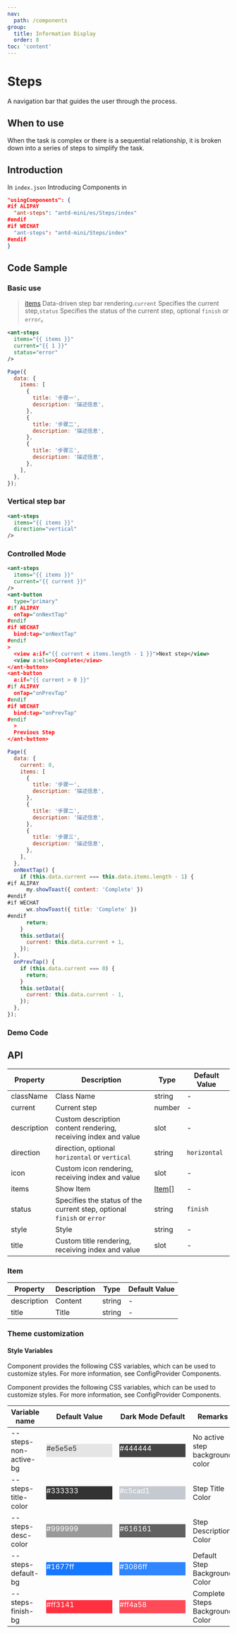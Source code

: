 ```yaml
---
nav:
  path: /components
group:
  title: Information Display
  order: 8
toc: 'content'
---
```


# Steps

A navigation bar that guides the user through the process.

## When to use

When the task is complex or there is a sequential relationship, it is broken down into a series of steps to simplify the task.

## Introduction

In `index.json` Introducing Components in

```json
"usingComponents": {
#if ALIPAY
  "ant-steps": "antd-mini/es/Steps/index"
#endif
#if WECHAT
  "ant-steps": "antd-mini/Steps/index"
#endif
}
```

## Code Sample

### Basic use

> [items](#item) Data-driven step bar rendering.`current` Specifies the current step,`status` Specifies the status of the current step, optional `finish` or `error`。

```xml
<ant-steps
  items="{{ items }}"
  current="{{ 1 }}"
  status="error"
/>
```

```js
Page({
  data: {
    items: [
      {
        title: '步骤一',
        description: '描述信息',
      },
      {
        title: '步骤二',
        description: '描述信息',
      },
      {
        title: '步骤三',
        description: '描述信息',
      },
    ],
  },
});
```

### Vertical step bar

```xml
<ant-steps
  items="{{ items }}"
  direction="vertical"
/>
```

### Controlled Mode

```xml
<ant-steps
  items="{{ items }}"
  current="{{ current }}"
/>
<ant-button
  type="primary"
#if ALIPAY
  onTap="onNextTap"
#endif
#if WECHAT
  bind:tap="onNextTap"
#endif
>
  <view a:if="{{ current < items.length - 1 }}">Next step</view>
  <view a:else>Complete</view>
</ant-button>
<ant-button
  a:if="{{ current > 0 }}"
#if ALIPAY
  onTap="onPrevTap"
#endif
#if WECHAT
  bind:tap="onPrevTap"
#endif
  >
  Previous Step
</ant-button>
```

```js
Page({
  data: {
    current: 0,
    items: [
      {
        title: '步骤一',
        description: '描述信息',
      },
      {
        title: '步骤二',
        description: '描述信息',
      },
      {
        title: '步骤三',
        description: '描述信息',
      },
    ],
  },
  onNextTap() {
    if (this.data.current === this.data.items.length - 1) {
#if ALIPAY
      my.showToast({ content: 'Complete' })
#endif
#if WECHAT
      wx.showToast({ title: 'Complete' })
#endif
      return;
    }
    this.setData({
      current: this.data.current + 1,
    });
  },
  onPrevTap() {
    if (this.data.current === 0) {
      return;
    }
    this.setData({
      current: this.data.current - 1,
    });
  },
});
```

### Demo Code

<code src='../../demo/pages/Steps/index'></code>

## API

| Property        | Description                                         | Type            | Default Value       |
| ----------- | -------------------------------------------- | --------------- | ------------ |
| className   | Class Name                                         | string          | -            |
| current     | Current step                                     | number          | -            |
| description | Custom description content rendering, receiving index and value      | slot            | -            |
| direction   | direction, optional `horizontal` or `vertical`        | string          | `horizontal` |
| icon        | Custom icon rendering, receiving index and value          | slot            | -            |
| items       | Show Item                                       | [Item](#item)[] | -            |
| status      | Specifies the status of the current step, optional `finish` or `error` | string          | `finish`     |
| style       | Style                                         | string          | -            |
| title       | Custom title rendering, receiving index and value          | slot            | -            |

### Item

| Property        | Description | Type   | Default Value |
| ----------- | ---- | ------ | ------ |
| description | Content | string | -      |
| title       | Title | string | -      |

### Theme customization

#### Style Variables

Component provides the following CSS variables, which can be used to customize styles. For more information, see ConfigProvider Components.

Component provides the following CSS variables, which can be used to customize styles. For more information, see ConfigProvider Components.

| Variable name                | Default Value                                                                                            | Dark Mode Default                                                                                    | Remarks               |
| --------------------- | ------------------------------------------------------------------------------------------------- | ------------------------------------------------------------------------------------------------- | ------------------ |
| --steps-non-active-bg | <div style="width: 150px; height: 30px; background-color: #e5e5e5; color: #333333;">#e5e5e5</div> | <div style="width: 150px; height: 30px; background-color: #444444; color: #ffffff;">#444444</div> | No active step background color |
| --steps-title-color   | <div style="width: 150px; height: 30px; background-color: #333333; color: #ffffff;">#333333</div> | <div style="width: 150px; height: 30px; background-color: #c5cad1; color: #ffffff;">#c5cad1</div> | Step Title Color       |
| --steps-desc-color    | <div style="width: 150px; height: 30px; background-color: #999999; color: #ffffff;">#999999</div> | <div style="width: 150px; height: 30px; background-color: #616161; color: #ffffff;">#616161</div> | Step Description Color       |
| --steps-default-bg    | <div style="width: 150px; height: 30px; background-color: #1677ff; color: #ffffff;">#1677ff</div> | <div style="width: 150px; height: 30px; background-color: #3086ff; color: #ffffff;">#3086ff</div> | Default Step Background Color   |
| --steps-finish-bg     | <div style="width: 150px; height: 30px; background-color: #ff3141; color: #ffffff;">#ff3141</div> | <div style="width: 150px; height: 30px; background-color: #ff4a58; color: #ffffff;">#ff4a58</div> | Complete Steps Background Color   |

